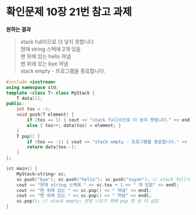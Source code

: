 # 확인문제 10장 21번 참고 과제 

**원하는 결과**  

> stack full이므로 더 넣지 못합니다   
> 현재 string 스택에 2개 있음  
> 맨 위에 있는 hello 꺼냄  
> 맨 위에 있는 bye 꺼냄  
> stack empty - 프로그램을 종료합니다.  



```c++
#include <iostream>
using namespace std;
template <class T> class MyStack {
    T data[2];
public:
    int tos = -1;
    void push(T element) {
        if (tos == 1) { cout << "stack full이므로 더 넣지 못합니다." << endl; }
        else { tos++; data[tos] = element; }
    }
    T pop() {
        if (tos == -1) { cout << "stack empty - 프로그램을 종료합니다." << endl; exit(0); }
        return data[tos--];
    }
};

int main() {
    MyStack<string> sc;
    sc.push("bye"); sc.push("hello"); sc.push("suyun"); // stack full이므로~ 이라는 문장이 나오기 위해 data 크기가 2이지만 하나 더 push
    cout << "현재 string 스택에 " << sc.tos + 1 << " 개 있음" << endl;
    cout << "맨 위에 있는 " << sc.pop() << " 꺼냄" << endl;
    cout << "맨 위에 있는 " << sc.pop() << " 꺼냄" << endl;
    sc.pop(); // stack empty~ 문장 나오기 위해 pop 한 번 더 삽입
}
```
